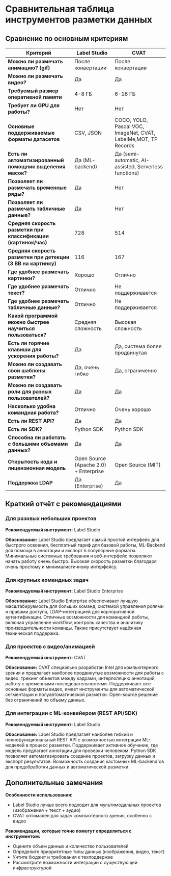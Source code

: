 # Сравнительная таблица инструментов разметки данных

## Сравнение по основным критериям

| Критерий                                                       | Label Studio                          | CVAT                                                            |
| -------------------------------------------------------------- | ------------------------------------- | --------------------------------------------------------------- |
| **Можно ли размечать анимацию? (gif)**                         | После конвертации                     | После конвертации                                               |
| **Можно ли размечать видео?**                                  | Да                                    | Да                                                              |
| **Требуемый размер оперативной памяти**                        | 4-8 ГБ                                | 6-16 ГБ                                                         |
| **Требует ли GPU для работы?**                                 | Нет                                   | Нет                                                             |
| **Основные поддерживаемые форматы датасетов**                  | CSV, JSON     | COCO, YOLO, Pascal VOC, ImageNet, CVAT, LabelMe,MOT, TF Records |
| **Есть ли автоматизированный помощник выделения масок?**       | Да (ML-backend)                       | Да (semi-automatic, AI-assisted, Serverless functions)          |
| **Позволяет ли размечать временные ряды?**                     | Да                                    | Нет                                                             |
| **Позволяет ли размечать табличные данные?**                   | Да                                    | Нет                                                             |
| **Средняя скорость разметки при классификации (картинок/час)** | 728                                   | 514                                                             |
| **Средняя скорость разметки при детекции (3 BB на картинку)**  | 116                                   | 167                                                             |
| **Где удобнее размечать картинки?**                            | Хорошо                                | Отлично                                                         |
| **Где удобнее размечать текст?**                               | Отлично                               | Не поддерживается                                               |
| **Где удобнее размечать табличные данные?**                    | Отлично                               | Не поддерживается                                               |
| **Какой программой можно быстрее научиться пользоваться?**     | Средняя сложность                     | Высокая сложность                                               |
| **Есть ли горячие клавиши для ускорения работы?**              | Да                                    | Да, система более продвинутая                                   |
| **Можно ли создавать свои шаблоны разметки?**                  | Да, очень гибко                       | Да, ограниченно                                                 |
| **Можно ли создавать роли для разных пользователей?**          | Да                                    | Да                                                              |
| **Насколько удобна командная работа?**                         | Отлично                               | Очень хорошо                                                    |
| **Есть ли REST API?**                                          | Да                                    | Да                                                              |
| **Есть ли SDK?**                                               | Python SDK                            | Python SDK                                                      |
| **Способна ли работать с большими объемами данных?**           | Да                                    | Да                                                              |
| **Открытость кода и лицензионная модель**                      | Open Source (Apache 2.0) + Enterprise | Open Source (MIT)                                               |
| **Поддержка LDAP**                                             | Да (Enterprise)                       | Да                                                              |

## Краткий отчёт с рекомендациями

### Для разовых небольших проектов

**Рекомендуемый инструмент:** Label Studio

**Обоснование:** Label Studio предлагает самый простой интерфейс для быстрого освоения, бесплатный тариф для базовой работы, ML-Backend для помощи в аннотации и экспорт в популярные форматы. Минимальные системные требования и веб-интерфейс позволяют начать работу очень быстро. Высокая скорость разметки благодаря очень простому и минималистичному интерфейсу.

### Для крупных командных задач

**Рекомендуемый инструмент:** Label Studio Enterprise

**Обоснование:** Label Studio Enterprise обеспечивает лучшую масштабируемость для больших команд, системой управления ролями и правами доступа, LDAP-интеграцией для корпоративной аутентификации. Отличные возможности для командной работы, включая управление workflow, контроль качества и аналитику производительности команды. Также присутствует надёжная техническая поддержка.

### Для проектов с видео/анимацией

**Рекомендуемый инструмент:** CVAT

**Обоснование:** CVAT специально разработан Intel для компьютерного зрения и предлагает наиболее продвинутые возможности для работы с видео: трекинг объектов между кадрами, интерполяцию аннотаций, работу с временными последовательностями. Поддерживает все основные форматы видео, имеет инструменты для автоматической сегментации и полуавтоматической разметки. Open-source решение без ограничений по объему данных.

### Для интеграции с ML-конвейером (REST API/SDK)

**Рекомендуемый инструмент:** Label Studio

**Обоснование:** Label Studio предлагает наиболее гибкий и полнофункциональный REST API с возможностью интеграции ML-моделей в процесс разметки. Поддерживает активное обучение, где модель предлагает аннотации для проверки человеком. Python SDK позволяет автоматизировать создание проектов, загрузку данных и экспорт результатов. Возможность создания кастомных ML-backend'ов для предобработки данных и автоматической разметки.

## Дополнительные замечания

**Особенности использования:**

- Label Studio лучше всего подходит для мультимодальных проектов (изображения + текст + аудио)
- CVAT оптимален для задач компьютерного зрения, особенно с видео

**Рекомендации, которые точно помогут определиться с инструментом:**

- Оцените объем данных и количество пользователей
- Определите приоритетные типы данных (изображения, видео, текст)
- Учтите бюджет и требования к техподдержке
- Рассмотрите возможности интеграции с существующей инфраструктурой
